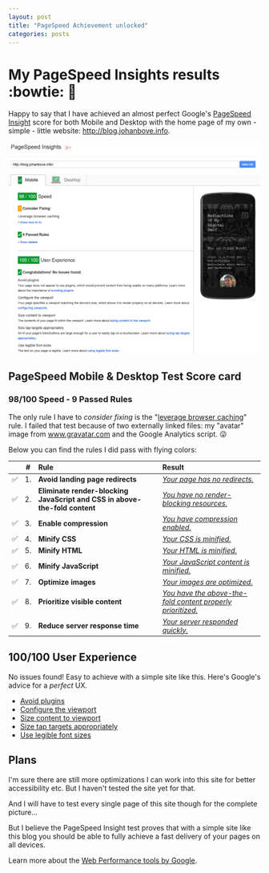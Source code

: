 ```yaml
---
layout: post
title: "PageSpeed Achievement unlocked"
categories: posts
---
```


# My PageSpeed Insights results :bowtie: :triumph:

Happy to say that I have achieved an almost perfect Google's [PageSpeed Insight](https://developers.google.com/speed/pagespeed/insights/?url=blog.johanbove.info) score for both Mobile and Desktop with the home page of my own - simple - little website: http://blog.johanbove.info.

[![PageSpeed Insight score for the homepage of this site](/images/20150425-PageSpeedInsightsScore.png)](/images/20150425-PageSpeedInsightsScore.jpg)

## PageSpeed Mobile & Desktop Test Score card

### **98/100 Speed** - 9 Passed Rules

The only rule I have to *consider fixing* is the "[leverage browser caching](https://developers.google.com/speed/docs/insights/LeverageBrowserCaching)" rule. I failed that test because of two externally linked files: my "avatar" image from www.gravatar.com and the Google Analytics script. :stuck_out_tongue_winking_eye:

Below you can find the rules I did pass with flying colors:

| | # | Rule                         | Result                      |
|---|--|:-----------------------------|:----------------------------|
| :white_check_mark: | 1. | **Avoid landing page redirects** | [*Your page has no redirects.*](https://developers.google.com/speed/docs/insights/AvoidRedirects) |
|:white_check_mark: | 2. | **Eliminate render-blocking JavaScript and CSS in above-the-fold content** | [*You have no render-blocking resources.*](https://developers.google.com/speed/docs/insights/BlockingJS) |
| :white_check_mark: | 3. | **Enable compression** | [*You have compression enabled.*](https://developers.google.com/speed/docs/insights/EnableCompression) |
| :white_check_mark: | 4. | **Minify CSS** | [*Your CSS is minified.*](https://developers.google.com/speed/docs/insights/MinifyResources) |
| :white_check_mark: | 5. | **Minify HTML** | [*Your HTML is minified.*](https://developers.google.com/speed/docs/insights/MinifyResources) |
| :white_check_mark: | 6. | **Minify JavaScript** | [*Your JavaScript content is minified.*](https://developers.google.com/speed/docs/insights/MinifyResources) |
| :white_check_mark: | 7. | **Optimize images** | [*Your images are optimized.*](https://developers.google.com/speed/docs/insights/OptimizeImages) |
| :white_check_mark: | 8. | **Prioritize visible content** | [*You have the above-the-fold content properly prioritized.*](https://developers.google.com/speed/docs/insights/PrioritizeVisibleContent) |
| :white_check_mark: | 9. | **Reduce server response time** | [*Your server responded quickly.*](https://developers.google.com/speed/docs/insights/Server) |

## **100/100** User Experience

No issues found! Easy to achieve with a simple site like this. Here's Google's advice for a *perfect* UX.

* [Avoid plugins](https://developers.google.com/speed/docs/insights/AvoidPlugins)
* [Configure the viewport](https://developers.google.com/speed/docs/insights/ConfigureViewport)
* [Size content to viewport](https://developers.google.com/speed/docs/insights/SizeContentToViewport)
* [Size tap targets appropriately](https://developers.google.com/speed/docs/insights/SizeTapTargetsAppropriately)
* [Use legible font sizes](https://developers.google.com/speed/docs/insights/UseLegibleFontSizes)

## Plans

I'm sure there are still more optimizations I can work into this site for better accessibility etc. But I haven't tested the site yet for that.

And I will have to test every single page of this site though for the complete picture...

But I believe the PageSpeed Insight test proves that with a simple site like this blog you should be able to fully achieve a fast delivery of your pages on all devices.

Learn more about the [Web Performance tools by Google](https://developers.google.com/speed/pagespeed/).
